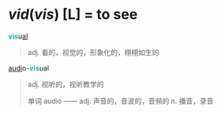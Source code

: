 # _vid_(_vis_) [L] = to see

<b style="color: #20B2AA;">vis</b>u[al](-al.md)
> adj. 看的，视觉的，形象化的，栩栩如生的

[audi](_aud_.md)o-<b style="color: #20B2AA;">vis</b>ual
> adj. 视听的，视听教学的
>
> 单词 audio —— adj. 声音的，音波的，音频的 n. 播音，录音